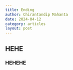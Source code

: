 ```yaml
---
title: Ending
author: Chirantandip Mahanta
date: 2024-04-12
category: articles
layout: post
---
```


## HEHE

### HEHEHE
